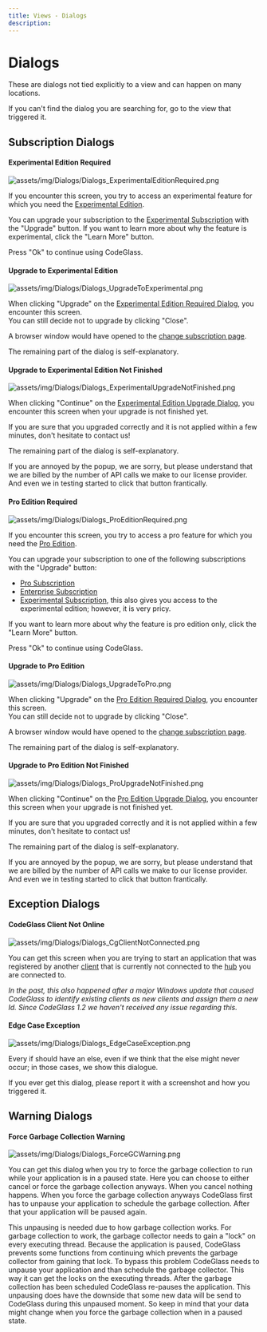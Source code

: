 ```yaml
---
title: Views - Dialogs
description: 
---
```

# Dialogs
These are dialogs not tied explicitly to a view and can happen on many locations. 

If you can't find the dialog you are searching for, go to the view that triggered it.

## Subscription Dialogs
#### Experimental Edition Required
![assets/img/Dialogs/Dialogs_ExperimentalEditionRequired.png](../../assets/img/Dialogs/Dialogs_ExperimentalEditionRequired.png)

If you encounter this screen, you try to access an experimental feature for which you need the [Experimental Edition](../Editions/Experimental.md).

You can upgrade your subscription to the [Experimental Subscription](../LicenseTypes/ExperimentalSubscription.md) with the "Upgrade" button. If you want to learn more about why the feature is experimental, click the "Learn More" button. 

Press "Ok" to continue using CodeGlass.

#### Upgrade to Experimental Edition
![assets/img/Dialogs/Dialogs_UpgradeToExperimental.png](../../assets/img/Dialogs/Dialogs_UpgradeToExperimental.png)

When clicking "Upgrade" on the [Experimental Edition Required Dialog](#experimental-edition-required), you encounter this screen. <br/>
You can still decide not to upgrade by clicking "Close".

A browser window would have opened to the [change subscription page](../Others/ChangeSubscription.md).

The remaining part of the dialog is self-explanatory.

#### Upgrade to Experimental Edition Not Finished 
![assets/img/Dialogs/Dialogs_ExperimentalUpgradeNotFinished.png](../../assets/img/Dialogs/Dialogs_ExperimentalUpgradeNotFinished.png)

When clicking "Continue" on the [Experimental Edition Upgrade Dialog](#upgrade-to-experimental-edition), you encounter this screen when your upgrade is not finished yet. 

If you are sure that you upgraded correctly and it is not applied within a few minutes, don't hesitate to contact us!

The remaining part of the dialog is self-explanatory.

If you are annoyed by the popup, we are sorry, but please understand that we are billed by the number of API calls we make to our license provider. And even we in testing started to click that button frantically.


#### Pro Edition Required
![assets/img/Dialogs/Dialogs_ProEditionRequired.png](../../assets/img/Dialogs/Dialogs_ProEditionRequired.png)

If you encounter this screen, you try to access a pro feature for which you need the [Pro Edition](../Editions/Pro.md). 

You can upgrade your subscription to one of the following subscriptions with the "Upgrade" button:
- [Pro Subscription](../LicenseTypes/ProSubscription.md) 
- [Enterprise Subscription](../LicenseTypes/EnterpriseSubscription.md) 
- [Experimental Subscription](../LicenseTypes/ExperimentalSubscription.md), this also gives you access to the experimental edition; however, it is very pricy.


If you want to learn more about why the feature is pro edition only, click the "Learn More" button. 

Press "Ok" to continue using CodeGlass.

#### Upgrade to Pro Edition
![assets/img/Dialogs/Dialogs_UpgradeToPro.png](../../assets/img/Dialogs/Dialogs_UpgradeToPro.png)


When clicking "Upgrade" on the [Pro Edition Required Dialog](#pro-edition-required), you encounter this screen. <br/>
You can still decide not to upgrade by clicking "Close".

A browser window would have opened to the [change subscription page](../Others/ChangeSubscription.md).

The remaining part of the dialog is self-explanatory.


#### Upgrade to Pro Edition Not Finished 

![assets/img/Dialogs/Dialogs_ProUpgradeNotFinished.png](../../assets/img/Dialogs/Dialogs_ProUpgradeNotFinished.png)

When clicking "Continue" on the [Pro Edition Upgrade Dialog](#upgrade-to-pro-edition), you encounter this screen when your upgrade is not finished yet. 

If you are sure that you upgraded correctly and it is not applied within a few minutes, don't hesitate to contact us!

The remaining part of the dialog is self-explanatory.

If you are annoyed by the popup, we are sorry, but please understand that we are billed by the number of API calls we make to our license provider. And even we in testing started to click that button frantically.

## Exception Dialogs

#### CodeGlass Client Not Online
![assets/img/Dialogs/Dialogs_CgClientNotConnected.png](../../assets/img/Dialogs/Dialogs_CgClientNotConnected.png)

You can get this screen when you are trying to start an application that was registered by another [client](../features/CodeGlassClient.md) that is currently not connected to the [hub](../features/CodeGlassHub.md) you are connected to.


*In the past, this also happened after a major Windows update that caused CodeGlass to identify existing clients as new clients and assign them a new Id.*
*Since CodeGlass 1.2 we haven't received any issue regarding this.*


#### Edge Case Exception
![assets/img/Dialogs/Dialogs_EdgeCaseException.png](../../assets/img/Dialogs/Dialogs_EdgeCaseException.png)

Every if should have an else, even if we think that the else might never occur; in those cases, we show this dialogue.

If you ever get this dialog, please report it with a screenshot and how you triggered it.

## Warning Dialogs

#### Force Garbage Collection Warning
![assets/img/Dialogs/Dialogs_ForceGCWarning.png](../../assets/img/Dialogs/Dialogs_ForceGCWarning.png)

You can get this dialog when you try to force the garbage collection to run while your application is in a paused state. Here you can choose to either cancel or force the garbage collection anyways. When you cancel nothing happens. When you force the garbage collection anyways CodeGlass first has to unpause your application to schedule the garbage collection. After that your application will be paused again.

This unpausing is needed due to how garbage collection works. For garbage collection to work, the garbage collector needs to gain a "lock" on every executing thread. Because the application is paused, CodeGlass prevents some functions from continuing which prevents the garbage collector from gaining that lock. To bypass this problem CodeGlass needs to unpause your application and than schedule the garbage collector. This way it can get the locks on the executing threads. After the garbage collection has been scheduled CodeGlass re-pauses the application. This unpausing does have the downside that some new data will be send to CodeGlass during this unpaused moment. So keep in mind that your data might change when you force the garbage collection when in a paused state.